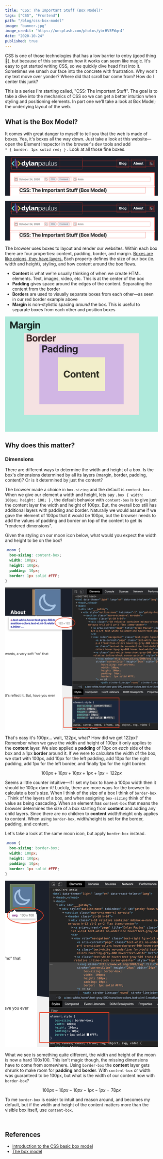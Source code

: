 ```yaml
---
title: "CSS: The Important Stuff (Box Model)"
tags: ["CSS", "Frontend"]
path: "/blog/css-box-model"
image: "banner.jpg"
image_credit: "https://unsplash.com/photos/ybrHV5FWqr4"
date: "2020-10-24"
published: true
---
```


CSS is one of those technologies that has a low barrier to entry (good thing 🎉), but because of this sometimes how it works can seem like magic. It's easy to get started writing CSS, so we quickly dive head first into it. Sometimes we smash our face into the concrete with frustration. Why won't my text move over yonder? Where did that scroll bar come from? How do I center this junk?

This is a series I'm starting called, "CSS: The Important Stuff". The goal is to take a dive into the mechanics of CSS so we can get a better intuition when styling and positioning elements. In part one we'll take a look at Box Model; the underlying layout of the web.

## What is the Box Model?

It comes with great danger to myself to tell you that the web is made of boxes. Yes, it's boxes all the way down. Just take a look at this website—open the Element Inspector in the browser's dev tools and add <br />`* { border: 1px solid red; }` . Look at all those fine boxes.

<img src="./css-box-model-red-boxes.png" className="full-bleed">

![The dylanpaulus.com website with visible borders around each box element.](./css-box-model-red-boxes.png)

The browser uses boxes to layout and render our websites. Within each box there are four properties: content, padding, border, and margin. [Boxes are like onions, they have layers.](https://youtu.be/-FtCTW2rVFM?t=44) Each property defines the size of our box (ie. width and height), styling, and how content around the box flows.

- **Content** is what we're usually thinking of when we create HTML elements. Text, images, video, etc. This is at the center of the box
- **Padding** gives space around the edges of the content. Separating the content from the border
- **Borders** are used to visually separate boxes from each other—as seen in our red border example above
- **Margin** is non-stylistic spacing _around_ the box. This is useful to separate boxes from each other and position boxes

![Showing the layout of content, padding, border, and margin to make up a box.](./css-box-model.png)

## Why does this matter?

### Dimensions

There are different ways to determine the width and height of a box. Is the box's dimensions determined by all its layers (margin, border, padding, content)? Or is it determined by just the content?

The browser made a choice in `box-sizing` and the default is `content-box` . When we give our element a width and height, lets say `.box { width: 100px; height: 100; }` , the default behavior with `content-box` is to give just the content layer the width and height of 100px. But, the overall box still has additional layers with padding and border. Naturally we would assume if we gave the element of 100px that it would be 100px, but the browser needs to add the values of padding and border on top of the content to get its "rendered dimensions".

Given the styling on our moon icon below, what would you expect the width and height to be on the box?

```css
.moon {
  box-sizing: content-box;
  width: 100px;
  height: 100px;
  padding: 10px;
  border: 1px solid #FFF;
}
```

![Showing a moon icon using box sizing content-box.](./css-box-model-content-box.png)

That's easy it's 100px... wait, 122px, what? How did we get 122px? Remember when we gave the width and height of 100px it only applies to the **content** layer. We also applied a **padding** of 10px on _each_ side of the box and a 1px **border** around it. If we were to calculate the width of the box, we start with 100px, add 10px for the left padding, add 10px for the right padding, add 1px for the left border, and finally 1px for the right border.

$$
100px + 10px + 10px + 1px + 1px = 122px
$$

Seems a little counter intuitive—if I set my box to have a 100px width then it should be 100px darn-it! Luckily, there are more ways for the browser to calculate a box's size. When I think of the size of a box I think of `border-box` . Think of the layers of a box, and when assigning `box-sizing` think of the value as being cascading. When an element has `content-box` that means the browser determines the size of a box starting from **content** and adding any child layers. Since there are no children to **content** width/height only applies to content. When using `border-box`, width/height is set for the border, padding, and content.

Let's take a look at the same moon icon, but apply `border-box` instead.

```css
.moon {
  box-sizing: border-box;
  width: 100px;
  height: 100px;
  padding: 10px;
  border: 1px solid #FFF;
}
```

![Showing a moon icon using box sizing as border-box.](./css-box-model-border-box.png)

What we see is something quite different, the width and height of the moon is now a hard 100x100. This isn't magic though, the missing dimensions have to come from somewhere. Using `border-box` the **content** layer gets shrunk to make room for **padding** and **border**. With `content-box` or width was guaranteed to be 100px, but what is the width of our content now with `border-box`?

$$
100px - 10px - 10px - 1px - 1px = 78px
$$

To me `border-box` is easier to intuit and reason around, and becomes my default, but if the width and height of the content matters more than the visible box itself, use `content-box`.

<br />

## References

- [Introduction to the CSS basic box model](https://developer.mozilla.org/en-US/docs/Web/CSS/CSS_Box_Model/Introduction_to_the_CSS_box_model)
- [The box model](https://developer.mozilla.org/en-US/docs/Learn/CSS/Building_blocks/The_box_model)
